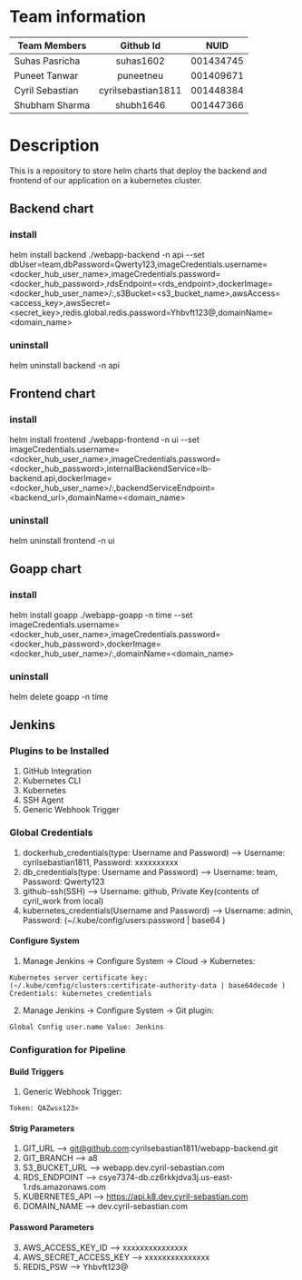 # Team information

| Team Members        | Github Id            | NUID      |
| ------------------- |:--------------------:|:---------:|
| Suhas Pasricha      | suhas1602            | 001434745 |
| Puneet Tanwar       | puneetneu            | 001409671 |
| Cyril Sebastian     | cyrilsebastian1811   | 001448384 |
| Shubham Sharma      | shubh1646            | 001447366 |

# Description

This is a repository to store helm charts that deploy the backend and frontend of our application on a kubernetes cluster.

## Backend chart 
### install
helm install backend ./webapp-backend -n api --set dbUser=team,dbPassword=Qwerty123,imageCredentials.username=<docker_hub_user_name>,imageCredentials.password=<docker_hub_password>,rdsEndpoint=<rds_endpoint>,dockerImage=<docker_hub_user_name>/<repository>:<tag>,s3Bucket=<s3_bucket_name>,awsAccess=<access_key>,awsSecret=<secret_key>,redis.global.redis.password=Yhbvft123@,domainName=<domain_name>

### uninstall
helm uninstall backend -n api


## Frontend chart 
### install
helm install frontend ./webapp-frontend -n ui --set imageCredentials.username=<docker_hub_user_name>,imageCredentials.password=<docker_hub_password>,internalBackendService=lb-backend.api,dockerImage=<docker_hub_user_name>/<repository>:<tag>,backendServiceEndpoint=<backend_url>,domainName=<domain_name>

### uninstall
helm uninstall frontend -n ui


## Goapp chart
### install
helm install goapp ./webapp-goapp -n time --set imageCredentials.username=<docker_hub_user_name>,imageCredentials.password=<docker_hub_password>,dockerImage=<docker_hub_user_name>/<repository>:<tag>,domainName=<domain_name>

### uninstall
helm delete goapp -n time


## Jenkins

### Plugins to be Installed
1. GitHub Integration
2. Kubernetes CLI
3. Kubernetes
4. SSH Agent
5. Generic Webhook Trigger

### Global Credentials
1. dockerhub_credentials(type: Username and Password) --> Username: cyrilsebastian1811, Password: xxxxxxxxxx
2. db_credentials(type: Username and Password) --> Username: team, Password: Qwerty123
2. github-ssh(SSH) --> Username: github, Private Key(contents of cyril_work from local)
3. kubernetes_credentials(Username and Password) --> Username: admin, Password: (~/.kube/config/users:password | base64 )

#### Configure System
1. Manage Jenkins -> Configure System -> Cloud -> Kubernetes:
```
Kubernetes server certificate key: (~/.kube/config/clusters:certificate-authority-data | base64decode )
Credentials: kubernetes_credentials
```
2. Manage Jenkins -> Configure System -> Git plugin:
```
Global Config user.name Value: Jenkins
```

### Configuration for Pipeline
#### Build Triggers
1. Generic Webhook Trigger:
```
Token: QAZwsx123>
```
#### Strig Parameters
1. GIT_URL --> git@github.com:cyrilsebastian1811/webapp-backend.git
2. GIT_BRANCH --> a8
3. S3_BUCKET_URL --> webapp.dev.cyril-sebastian.com
4. RDS_ENDPOINT --> csye7374-db.cz6rkkjdva3j.us-east-1.rds.amazonaws.com
5. KUBERNETES_API --> https://api.k8.dev.cyril-sebastian.com
6. DOMAIN_NAME --> dev.cyril-sebastian.com
#### Password Parameters
3. AWS_ACCESS_KEY_ID --> xxxxxxxxxxxxxxx
4. AWS_SECRET_ACCESS_KEY --> xxxxxxxxxxxxxxx
5. REDIS_PSW --> Yhbvft123@